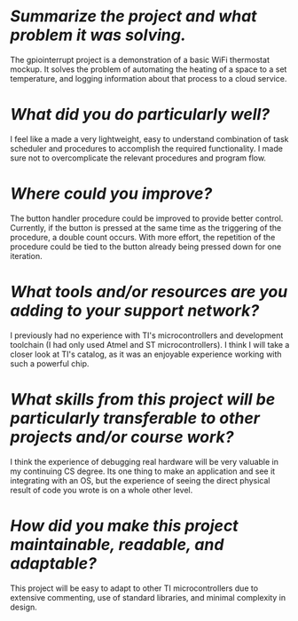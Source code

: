 # *Summarize the project and what problem it was solving.*
    
The gpiointerrupt project is a demonstration of a basic WiFi thermostat mockup. It solves the problem of automating the heating of a space to a set temperature, and logging information about that process to a cloud service.

# *What did you do particularly well?*

I feel like a made a very lightweight, easy to understand combination of task scheduler and procedures to accomplish the required functionality. I made sure not to overcomplicate the relevant procedures and program flow.

# *Where could you improve?*

The button handler procedure could be improved to provide better control. Currently, if the button is pressed at the same time as the triggering of the procedure, a double count occurs. With more effort, the repetition of the procedure could be tied to the button already being pressed down for one iteration.

# *What tools and/or resources are you adding to your support network?*

I previously had no experience with TI's microcontrollers and development toolchain (I had only used Atmel and ST microcontrollers). I think I will take a closer look at TI's catalog, as it was an enjoyable experience working with such a powerful chip.

# *What skills from this project will be particularly transferable to other projects and/or course work?*

I think the experience of debugging real hardware will be very valuable in my continuing CS degree. Its one thing to make an application and see it integrating with an OS, but the experience of seeing the direct physical result of code you wrote is on a whole other level.

# *How did you make this project maintainable, readable, and adaptable?*

This project will be easy to adapt to other TI microcontrollers due to extensive commenting, use of standard libraries, and minimal complexity in design.